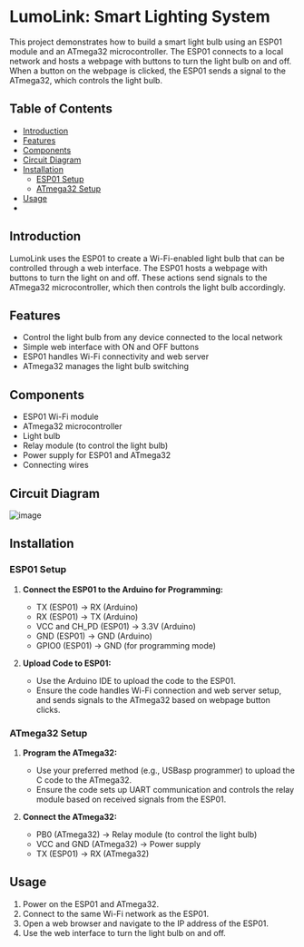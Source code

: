 # LumoLink: Smart Lighting System

This project demonstrates how to build a smart light bulb using an ESP01 module and an ATmega32 microcontroller. The ESP01 connects to a local network and hosts a webpage with buttons to turn the light bulb on and off. When a button on the webpage is clicked, the ESP01 sends a signal to the ATmega32, which controls the light bulb.

## Table of Contents

- [Introduction](#introduction)
- [Features](#features)
- [Components](#components)
- [Circuit Diagram](#circuit-diagram)
- [Installation](#installation)
  - [ESP01 Setup](#esp01-setup)
  - [ATmega32 Setup](#atmega32-setup)
- [Usage](#usage)
- 

## Introduction

LumoLink uses the ESP01 to create a Wi-Fi-enabled light bulb that can be controlled through a web interface. The ESP01 hosts a webpage with buttons to turn the light on and off. These actions send signals to the ATmega32 microcontroller, which then controls the light bulb accordingly.

## Features

- Control the light bulb from any device connected to the local network
- Simple web interface with ON and OFF buttons
- ESP01 handles Wi-Fi connectivity and web server
- ATmega32 manages the light bulb switching

## Components

- ESP01 Wi-Fi module
- ATmega32 microcontroller
- Light bulb
- Relay module (to control the light bulb)
- Power supply for ESP01 and ATmega32
- Connecting wires

## Circuit Diagram

![image](https://github.com/SanudaTharin/LumoLink-Smart-Lighting-System/assets/154645932/2f3e6878-42f5-48d4-8dfb-fdcc297b5a06)



## Installation

### ESP01 Setup

1. **Connect the ESP01 to the Arduino for Programming:**
   - TX (ESP01) -> RX (Arduino)
   - RX (ESP01) -> TX (Arduino)
   - VCC and CH_PD (ESP01) -> 3.3V (Arduino)
   - GND (ESP01) -> GND (Arduino)
   - GPIO0 (ESP01) -> GND (for programming mode)

2. **Upload Code to ESP01:**
   - Use the Arduino IDE to upload the code to the ESP01.
   - Ensure the code handles Wi-Fi connection and web server setup, and sends signals to the ATmega32 based on webpage button clicks.

### ATmega32 Setup

1. **Program the ATmega32:**
   - Use your preferred method (e.g., USBasp programmer) to upload the C code to the ATmega32.
   - Ensure the code sets up UART communication and controls the relay module based on received signals from the ESP01.

2. **Connect the ATmega32:**
   - PB0 (ATmega32) -> Relay module (to control the light bulb)
   - VCC and GND (ATmega32) -> Power supply
   - TX (ESP01) -> RX (ATmega32)

## Usage

1. Power on the ESP01 and ATmega32.
2. Connect to the same Wi-Fi network as the ESP01.
3. Open a web browser and navigate to the IP address of the ESP01.
4. Use the web interface to turn the light bulb on and off.
